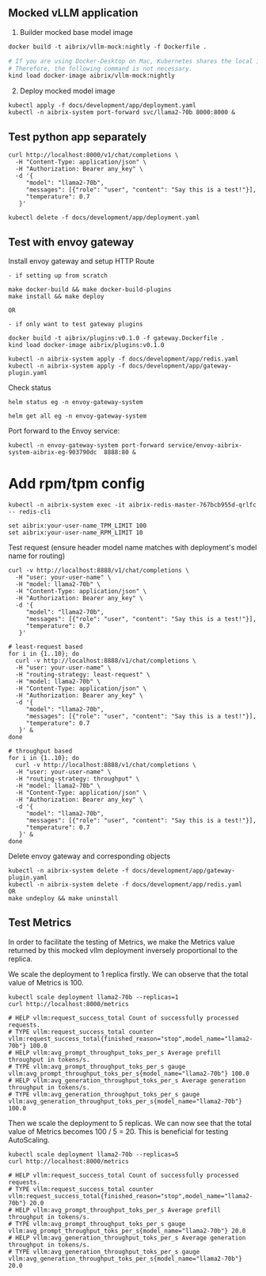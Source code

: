 ## Mocked vLLM application

1. Builder mocked base model image
```dockerfile
docker build -t aibrix/vllm-mock:nightly -f Dockerfile .

# If you are using Docker-Desktop on Mac, Kubernetes shares the local image repository with Docker.
# Therefore, the following command is not necessary.
kind load docker-image aibrix/vllm-mock:nightly
```

2. Deploy mocked model image
```shell
kubectl apply -f docs/development/app/deployment.yaml
kubectl -n aibrix-system port-forward svc/llama2-70b 8000:8000 &
```

## Test python app separately

```shell
curl http://localhost:8000/v1/chat/completions \
  -H "Content-Type: application/json" \
  -H "Authorization: Bearer any_key" \
  -d '{
     "model": "llama2-70b",
     "messages": [{"role": "user", "content": "Say this is a test!"}],
     "temperature": 0.7
   }'
```

```shell
kubectl delete -f docs/development/app/deployment.yaml
```


## Test with envoy gateway

Install envoy gateway and setup HTTP Route
```shell
- if setting up from scratch

make docker-build && make docker-build-plugins
make install && make deploy

OR

- if only want to test gateway plugins

docker build -t aibrix/plugins:v0.1.0 -f gateway.Dockerfile .
kind load docker-image aibrix/plugins:v0.1.0

kubectl -n aibrix-system apply -f docs/development/app/redis.yaml
kubectl -n aibrix-system apply -f docs/development/app/gateway-plugin.yaml
```

Check status
```shell
helm status eg -n envoy-gateway-system

helm get all eg -n envoy-gateway-system
```

Port forward to the Envoy service:
```shell
kubectl -n envoy-gateway-system port-forward service/envoy-aibrix-system-aibrix-eg-903790dc  8888:80 &
```

# Add rpm/tpm config 
```shell
kubectl -n aibrix-system exec -it aibrix-redis-master-767bcb955d-qrlfc  -- redis-cli

set aibrix:your-user-name_TPM_LIMIT 100
set aibrix:your-user-name_RPM_LIMIT 10
```

Test request (ensure header model name matches with deployment's model name for routing)
```shell
curl -v http://localhost:8888/v1/chat/completions \
  -H "user: your-user-name" \
  -H "model: llama2-70b" \
  -H "Content-Type: application/json" \
  -H "Authorization: Bearer any_key" \
  -d '{
     "model": "llama2-70b",
     "messages": [{"role": "user", "content": "Say this is a test!"}],
     "temperature": 0.7
   }'

# least-request based
for i in {1..10}; do
  curl -v http://localhost:8888/v1/chat/completions \
  -H "user: your-user-name" \
  -H "routing-strategy: least-request" \
  -H "model: llama2-70b" \
  -H "Content-Type: application/json" \
  -H "Authorization: Bearer any_key" \
  -d '{
     "model": "llama2-70b",
     "messages": [{"role": "user", "content": "Say this is a test!"}],
     "temperature": 0.7
   }' &
done

# throughput based
for i in {1..10}; do
  curl -v http://localhost:8888/v1/chat/completions \
  -H "user: your-user-name" \
  -H "routing-strategy: throughput" \
  -H "model: llama2-70b" \
  -H "Content-Type: application/json" \
  -H "Authorization: Bearer any_key" \
  -d '{
     "model": "llama2-70b",
     "messages": [{"role": "user", "content": "Say this is a test!"}],
     "temperature": 0.7
   }' &
done
```


Delete envoy gateway and corresponding objects
```shell
kubectl -n aibrix-system delete -f docs/development/app/gateway-plugin.yaml
kubectl -n aibrix-system delete -f docs/development/app/redis.yaml
OR
make undeploy && make uninstall
```


## Test Metrics

In order to facilitate the testing of Metrics, we make the Metrics value returned by
this mocked vllm deployment inversely proportional to the replica.

We scale the deployment to 1 replica firstly.
We can observe that the total value of Metrics is 100.

```shell
kubectl scale deployment llama2-70b --replicas=1
curl http://localhost:8000/metrics
```

```log
# HELP vllm:request_success_total Count of successfully processed requests.
# TYPE vllm:request_success_total counter
vllm:request_success_total{finished_reason="stop",model_name="llama2-70b"} 100.0
# HELP vllm:avg_prompt_throughput_toks_per_s Average prefill throughput in tokens/s.
# TYPE vllm:avg_prompt_throughput_toks_per_s gauge
vllm:avg_prompt_throughput_toks_per_s{model_name="llama2-70b"} 100.0
# HELP vllm:avg_generation_throughput_toks_per_s Average generation throughput in tokens/s.
# TYPE vllm:avg_generation_throughput_toks_per_s gauge
vllm:avg_generation_throughput_toks_per_s{model_name="llama2-70b"} 100.0
```

Then we scale the deployment to 5 replicas.
We can now see that the total value of Metrics becomes 100 / 5 = 20. 
This is beneficial for testing AutoScaling.

```shell
kubectl scale deployment llama2-70b --replicas=5
curl http://localhost:8000/metrics
```

```
# HELP vllm:request_success_total Count of successfully processed requests.
# TYPE vllm:request_success_total counter
vllm:request_success_total{finished_reason="stop",model_name="llama2-70b"} 20.0
# HELP vllm:avg_prompt_throughput_toks_per_s Average prefill throughput in tokens/s.
# TYPE vllm:avg_prompt_throughput_toks_per_s gauge
vllm:avg_prompt_throughput_toks_per_s{model_name="llama2-70b"} 20.0
# HELP vllm:avg_generation_throughput_toks_per_s Average generation throughput in tokens/s.
# TYPE vllm:avg_generation_throughput_toks_per_s gauge
vllm:avg_generation_throughput_toks_per_s{model_name="llama2-70b"} 20.0
```